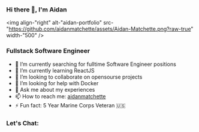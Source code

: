 ### Hi there 👋, I'm Aidan 

  <img align-"right" alt-"aidan-portfolio" src-"https://github.com/aidanmatchette/assets/Aidan-Matchette.png?raw-true" width-"500" />

### Fullstack Software Engineer


- 🔭 I’m currently searching for fulltime Software Engineer positions
- 🌱 I’m currently learning ReactJS
- 👯 I’m looking to collaborate on opensourse projects
- 🤔 I’m looking for help with Docker
- 💬 Ask me about my experiences
- 📫 How to reach me: [aidanmatchette](https://aidanmatchette.com/)
- ⚡ Fun fact: 5 Year Marine Corps Veteran 🇺🇸


### Let's Chat:
